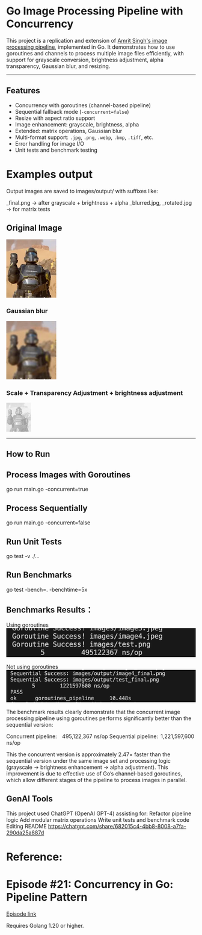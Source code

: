# Go Image Processing Pipeline with Concurrency

This project is a replication and extension of [Amrit Singh's image processing pipeline](https://github.com/code-heim/go_21_goroutines_pipeline), implemented in Go. It demonstrates how to use goroutines and channels to process multiple image files efficiently, with support for grayscale conversion, brightness adjustment, alpha transparency, Gaussian blur, and resizing.

---

## Features

-  Concurrency with goroutines (channel-based pipeline)
-  Sequential fallback mode (`-concurrent=false`)
-  Resize with aspect ratio support
-  Image enhancement: grayscale, brightness, alpha
-  Extended: matrix operations, Gaussian blur
-  Multi-format support: `.jpg`, `.png`, `.webp`, `.bmp`, `.tiff`, etc.
-  Error handling for image I/O
-  Unit tests and benchmark testing

# Examples output
Output images are saved to images/output/ with suffixes like:

_final.png → after grayscale + brightness + alpha
_blurred.jpg, _rotated.jpg → for matrix tests
## Original Image
![Original Image](images/test.png)

### Gaussian blur
![Processed Image1](images/output/test_blurred.jpg)

### Scale + Transparency Adjustment + brightness adjustment
![Processed Image2](images/output/test_final.png)

---
## How to Run
## Process Images with Goroutines

go run main.go -concurrent=true

## Process Sequentially
go run main.go -concurrent=false

## Run Unit Tests
go test -v ./...

## Run Benchmarks
go test -bench=. -benchtime=5x

## Benchmarks Results：
Using goroutines  
![Result 1](result1.png)  

Not using goroutines  
![Result 2](result2.png)  

The benchmark results clearly demonstrate that the concurrent image processing pipeline using goroutines performs significantly better than the sequential version:

Concurrent pipeline: 495,122,367 ns/op
Sequential pipeline: 1,221,597,600 ns/op

This  the concurrent version is approximately 2.47× faster than the sequential version under the same image set and processing logic (grayscale → brightness enhancement → alpha adjustment). This improvement is due to effective use of Go’s channel-based goroutines, which allow different stages of the pipeline to process images in parallel.

## GenAI Tools
This project used ChatGPT (OpenAI GPT-4) assisting for:
Refactor pipeline logic
Add modular matrix operations
Write unit tests and benchmark code
Editing README
https://chatgpt.com/share/682015c4-4bb8-8008-a7fa-290da25a887d


# Reference:
# Episode #21: Concurrency in Go: Pipeline Pattern

[Episode link](https://www.codeheim.io/courses/Episode-21-Concurrency-in-Go-Pipeline-Pattern-65c3ca14e4b0628a4e002201)

Requires Golang 1.20 or higher.
